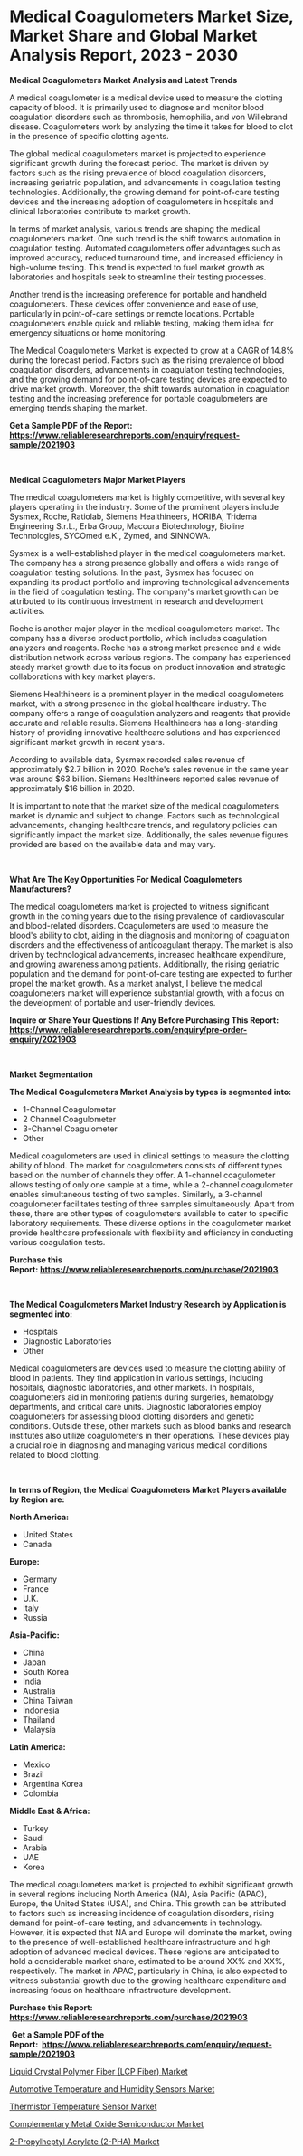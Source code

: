 <p><h1>Medical Coagulometers Market Size, Market Share and Global Market Analysis Report, 2023 - 2030</h1></p><p><strong>Medical Coagulometers Market Analysis and Latest Trends</strong></p>
<p><p>A medical coagulometer is a medical device used to measure the clotting capacity of blood. It is primarily used to diagnose and monitor blood coagulation disorders such as thrombosis, hemophilia, and von Willebrand disease. Coagulometers work by analyzing the time it takes for blood to clot in the presence of specific clotting agents.</p><p>The global medical coagulometers market is projected to experience significant growth during the forecast period. The market is driven by factors such as the rising prevalence of blood coagulation disorders, increasing geriatric population, and advancements in coagulation testing technologies. Additionally, the growing demand for point-of-care testing devices and the increasing adoption of coagulometers in hospitals and clinical laboratories contribute to market growth.</p><p>In terms of market analysis, various trends are shaping the medical coagulometers market. One such trend is the shift towards automation in coagulation testing. Automated coagulometers offer advantages such as improved accuracy, reduced turnaround time, and increased efficiency in high-volume testing. This trend is expected to fuel market growth as laboratories and hospitals seek to streamline their testing processes.</p><p>Another trend is the increasing preference for portable and handheld coagulometers. These devices offer convenience and ease of use, particularly in point-of-care settings or remote locations. Portable coagulometers enable quick and reliable testing, making them ideal for emergency situations or home monitoring.</p><p>The Medical Coagulometers Market is expected to grow at a CAGR of 14.8% during the forecast period. Factors such as the rising prevalence of blood coagulation disorders, advancements in coagulation testing technologies, and the growing demand for point-of-care testing devices are expected to drive market growth. Moreover, the shift towards automation in coagulation testing and the increasing preference for portable coagulometers are emerging trends shaping the market.</p></p>
<p><strong>Get a Sample PDF of the Report:&nbsp; <a href="https://www.reliableresearchreports.com/enquiry/request-sample/2021903">https://www.reliableresearchreports.com/enquiry/request-sample/2021903</a></strong></p>
<p>&nbsp;</p>
<p><strong>Medical Coagulometers Major Market Players</strong></p>
<p><p>The medical coagulometers market is highly competitive, with several key players operating in the industry. Some of the prominent players include Sysmex, Roche, Ratiolab, Siemens Healthineers, HORIBA, Tridema Engineering S.r.L., Erba Group, Maccura Biotechnology, Bioline Technologies, SYCOmed e.K., Zymed, and SINNOWA.</p><p>Sysmex is a well-established player in the medical coagulometers market. The company has a strong presence globally and offers a wide range of coagulation testing solutions. In the past, Sysmex has focused on expanding its product portfolio and improving technological advancements in the field of coagulation testing. The company's market growth can be attributed to its continuous investment in research and development activities.</p><p>Roche is another major player in the medical coagulometers market. The company has a diverse product portfolio, which includes coagulation analyzers and reagents. Roche has a strong market presence and a wide distribution network across various regions. The company has experienced steady market growth due to its focus on product innovation and strategic collaborations with key market players.</p><p>Siemens Healthineers is a prominent player in the medical coagulometers market, with a strong presence in the global healthcare industry. The company offers a range of coagulation analyzers and reagents that provide accurate and reliable results. Siemens Healthineers has a long-standing history of providing innovative healthcare solutions and has experienced significant market growth in recent years.</p><p>According to available data, Sysmex recorded sales revenue of approximately $2.7 billion in 2020. Roche's sales revenue in the same year was around $63 billion. Siemens Healthineers reported sales revenue of approximately $16 billion in 2020.</p><p>It is important to note that the market size of the medical coagulometers market is dynamic and subject to change. Factors such as technological advancements, changing healthcare trends, and regulatory policies can significantly impact the market size. Additionally, the sales revenue figures provided are based on the available data and may vary.</p></p>
<p>&nbsp;</p>
<p><strong>What Are The Key Opportunities For Medical Coagulometers Manufacturers?</strong></p>
<p><p>The medical coagulometers market is projected to witness significant growth in the coming years due to the rising prevalence of cardiovascular and blood-related disorders. Coagulometers are used to measure the blood's ability to clot, aiding in the diagnosis and monitoring of coagulation disorders and the effectiveness of anticoagulant therapy. The market is also driven by technological advancements, increased healthcare expenditure, and growing awareness among patients. Additionally, the rising geriatric population and the demand for point-of-care testing are expected to further propel the market growth. As a market analyst, I believe the medical coagulometers market will experience substantial growth, with a focus on the development of portable and user-friendly devices.</p></p>
<p><strong>Inquire or Share Your Questions If Any Before Purchasing This Report: <a href="https://www.reliableresearchreports.com/enquiry/pre-order-enquiry/2021903">https://www.reliableresearchreports.com/enquiry/pre-order-enquiry/2021903</a></strong></p>
<p>&nbsp;</p>
<p><strong>Market Segmentation</strong></p>
<p><strong>The Medical Coagulometers Market Analysis by types is segmented into:</strong></p>
<p><ul><li>1-Channel Coagulometer</li><li>2 Channel Coagulometer</li><li>3-Channel Coagulometer</li><li>Other</li></ul></p>
<p><p>Medical coagulometers are used in clinical settings to measure the clotting ability of blood. The market for coagulometers consists of different types based on the number of channels they offer. A 1-channel coagulometer allows testing of only one sample at a time, while a 2-channel coagulometer enables simultaneous testing of two samples. Similarly, a 3-channel coagulometer facilitates testing of three samples simultaneously. Apart from these, there are other types of coagulometers available to cater to specific laboratory requirements. These diverse options in the coagulometer market provide healthcare professionals with flexibility and efficiency in conducting various coagulation tests.</p></p>
<p><strong>Purchase this Report:&nbsp;<a href="https://www.reliableresearchreports.com/purchase/2021903">https://www.reliableresearchreports.com/purchase/2021903</a></strong></p>
<p>&nbsp;</p>
<p><strong>The Medical Coagulometers Market Industry Research by Application is segmented into:</strong></p>
<p><ul><li>Hospitals</li><li>Diagnostic Laboratories</li><li>Other</li></ul></p>
<p><p>Medical coagulometers are devices used to measure the clotting ability of blood in patients. They find application in various settings, including hospitals, diagnostic laboratories, and other markets. In hospitals, coagulometers aid in monitoring patients during surgeries, hematology departments, and critical care units. Diagnostic laboratories employ coagulometers for assessing blood clotting disorders and genetic conditions. Outside these, other markets such as blood banks and research institutes also utilize coagulometers in their operations. These devices play a crucial role in diagnosing and managing various medical conditions related to blood clotting.</p></p>
<p>&nbsp;</p>
<p><strong>In terms of Region, the Medical Coagulometers Market Players available by Region are:</strong></p>
<p>
    <p> <strong> North America: </strong>
        <ul>
            <li>United States</li>
            <li>Canada</li>
        </ul>
        </p> 
    <p> <strong> Europe: </strong>
        <ul>
            <li>Germany</li>
            <li>France</li>
            <li>U.K.</li>
            <li>Italy</li>
            <li>Russia</li>
        </ul>
        </p> 
    <p> <strong> Asia-Pacific: </strong>
        <ul>
            <li>China</li>
            <li>Japan</li>
            <li>South Korea</li>
            <li>India</li>
            <li>Australia</li>
            <li>China Taiwan</li>
            <li>Indonesia</li>
            <li>Thailand</li>
            <li>Malaysia</li>
        </ul>
        </p> 
    <p> <strong> Latin America: </strong>
        <ul>
            <li>Mexico</li>
            <li>Brazil</li>
            <li>Argentina Korea</li>
            <li>Colombia</li>
        </ul>
        </p> 
    <p> <strong> Middle East & Africa: </strong>
        <ul>
            <li>Turkey</li>
            <li>Saudi</li>
            <li>Arabia</li>
            <li>UAE</li>
            <li>Korea</li>
        </ul>
    </p>
    </p>
<p><p>The medical coagulometers market is projected to exhibit significant growth in several regions including North America (NA), Asia Pacific (APAC), Europe, the United States (USA), and China. This growth can be attributed to factors such as increasing incidence of coagulation disorders, rising demand for point-of-care testing, and advancements in technology. However, it is expected that NA and Europe will dominate the market, owing to the presence of well-established healthcare infrastructure and high adoption of advanced medical devices. These regions are anticipated to hold a considerable market share, estimated to be around XX% and XX%, respectively. The market in APAC, particularly in China, is also expected to witness substantial growth due to the growing healthcare expenditure and increasing focus on healthcare infrastructure development.</p></p>
<p><strong>Purchase this Report: <a href="https://www.reliableresearchreports.com/purchase/2021903">https://www.reliableresearchreports.com/purchase/2021903</a></strong></p>
<p>&nbsp;<strong>Get a Sample PDF of the Report:&nbsp;&nbsp;<a href="https://www.reliableresearchreports.com/enquiry/request-sample/2021903">https://www.reliableresearchreports.com/enquiry/request-sample/2021903</a></strong></p>
<p><strong></strong></p>
<p><p><a href="https://medium.com/@ebbakautzer/liquid-crystal-polymer-fiber-lcp-fiber-market-furnishes-information-on-market-share-market-bcd2c06c1f82">Liquid Crystal Polymer Fiber (LCP Fiber) Market</a></p><p><a href="https://github.com/rahu1501/Market-Research-Report-List-1/blob/main/automotive-temperature-and-humidity-sensors-market.md">Automotive Temperature and Humidity Sensors Market</a></p><p><a href="https://www.linkedin.com/pulse/thermistor-temperature-sensor-market-size-growth-forecast-wicxe/">Thermistor Temperature Sensor Market</a></p><p><a href="https://www.linkedin.com/pulse/complementary-metal-oxide-semiconductor-market-insights-melissa-wzlde/">Complementary Metal Oxide Semiconductor Market</a></p><p><a href="https://medium.com/@candiceveum/2-propylheptyl-acrylate-2-pha-market-report-reveals-the-latest-trends-and-growth-opportunities-of-195ab526bebf">2-Propylheptyl Acrylate (2-PHA) Market</a></p></p>